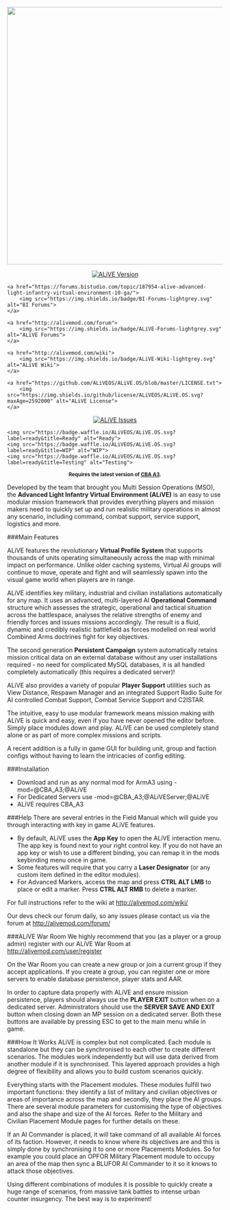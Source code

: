 <p align="center">
    <img src="https://github.com/ALiVEOS/ALiVE.OS/blob/master/images/alive_logo_large.png" width="600">
</p>

<p align="center">
    <a href="https://github.com/ALiVEOS/ALiVE.OS/releases/latest">
        <img src="https://img.shields.io/github/release/ALiVEOS/ALiVE.OS.svg?maxAge=2592000" alt="ALiVE Version">
    </a>
    
    <a href="https://forums.bistudio.com/topic/187954-alive-advanced-light-infantry-virtual-environment-10-ga/">
        <img src="https://img.shields.io/badge/BI-Forums-lightgrey.svg" alt="BI Forums">
    </a>
    
    <a href="http://alivemod.com/forum">
        <img src="https://img.shields.io/badge/ALiVE-Forums-lightgrey.svg" alt="ALiVE Forums">
    </a>
    
    <a href="http://alivemod.com/wiki">
        <img src="https://img.shields.io/badge/ALiVE-Wiki-lightgrey.svg" alt="ALiVE Wiki">
    </a>

    <a href="https://github.com/ALiVEOS/ALiVE.OS/blob/master/LICENSE.txt">
        <img src="https://img.shields.io/github/license/ALiVEOS/ALiVE.OS.svg?maxAge=2592000" alt="ALiVE License">
    </a>
</p>

<p align="center">
    <a href="https://github.com/ALiVEOS/ALiVE.OS/issues">
        <img src="https://img.shields.io/github/issues/ALiVEOS/ALiVE.OS.svg?maxAge=2592000" alt="ALiVE Issues">
    </a>
    
    <img src="https://badge.waffle.io/ALiVEOS/ALiVE.OS.svg?label=ready&title=Ready" alt="Ready">
    <img src="https://badge.waffle.io/ALiVEOS/ALiVE.OS.svg?label=ready&title=WIP" alt="WIP">
    <img src="https://badge.waffle.io/ALiVEOS/ALiVE.OS.svg?label=ready&title=Testing" alt="Testing">
</p>

<p align="center">
    <sup><strong>Requires the latest version of <a href="https://github.com/CBATeam/CBA_A3/releases">CBA A3</a>.</strong></sup>
</p>


Developed by the team that brought you Multi Session Operations (MSO), the **Advanced Light Infantry Virtual Environment (ALiVE)** is an easy to use modular mission framework that provides everything players and mission makers need to quickly set up and run realistic military operations in almost any scenario, including command, combat support, service support, logistics and more.

###Main Features

ALiVE features the revolutionary **Virtual Profile System** that supports thousands of units operating simultaneously across the map with minimal impact on performance.  Unlike older caching systems, Virtual AI groups will continue to move, operate and fight and will seamlessly spawn into the visual game world when players are in range.

ALiVE identifies key military, industrial and civilian installations automatically for any map. It uses an advanced, multi-layered AI **Operational Command** structure which assesses the strategic, operational and tactical situation across the battlespace, analyses the relative strengths of enemy and friendly forces and issues missions accordingly. The result is a fluid, dynamic and credibly realistic battlefield as forces modelled on real world Combined Arms doctrines fight for key objectives.

The second generation **Persistent Campaign** system automatically retains mission critical data on an external database without any user installations required - no need for complicated MySQL databases, it is all handled completely automatically (this requires a dedicated server)!

ALiVE also provides a variety of popular **Player Support** utilities such as View Distance, Respawn Manager and an integrated Support Radio Suite for AI controlled Combat Support, Combat Service Support and C2ISTAR.

The intuitive, easy to use modular framework means mission making with ALiVE is quick and easy, even if you have never opened the editor before.  Simply place modules down and play.  ALiVE can be used completely stand alone or as part of more complex missions and scripts.

A recent addition is a fully in game GUI for building unit, group and faction configs without having to learn the intricacies of config editing.

###Installation
- Download and run as any normal mod for ArmA3 using -mod=@CBA_A3;@ALiVE
- For Dedicated Servers use -mod=@CBA_A3;@ALiVEServer;@ALiVE
- ALiVE requires CBA_A3

###Help
There are several entries in the Field Manual which will guide you through interacting with key in game ALiVE features.

- By default, ALiVE uses the **App Key** to open the ALiVE interaction menu.  The app key is found next to your right control key. If you do not have an app key or wish to use a different binding, you can remap it in the mods keybinding menu once in game. 
- Some features will require that you carry a **Laser Designator** (or any custom item defined in the editor modules).
- For Advanced Markers, access the map and press **CTRL ALT LMB** to place or edit a marker. Press **CTRL ALT RMB** to delete a marker.

For full instructions refer to the wiki at http://alivemod.com/wiki/

Our devs check our forum daily, so any issues please contact us via the forum at http://alivemod.com/forum/

###ALiVE War Room
We highly recommend that you (as a player or a group admin) register with our ALiVE War Room at http://alivemod.com/user/register

On the War Room you can create a new group or join a current group if they accept applications.  If you create a group, you can register one or more servers to enable database persistence, player stats and AAR.

In order to capture data properly with ALiVE and ensure mission persistence, players should always use the **PLAYER EXIT** button when on a dedicated server. Administrators should use the **SERVER SAVE AND EXIT** button when closing down an MP session on a dedicated server. Both these buttons are available by pressing ESC to get to the main menu while in game.

###How It Works
ALiVE is complex but not complicated. Each module is standalone but they can be synchronised to each other to create different scenarios. The modules work independently but will use data derived from another module if it is synchronised. This layered approach provides a high degree of flexibility and allows you to build custom scenarios quickly.

Everything starts with the Placement modules. These modules fulfill two important functions: they identify a list of military and civilian objectives or areas of importance across the map and secondly, they place the AI groups. There are several module parameters for customising the type of objectives and also the shape and size of the AI forces. Refer to the Military and Civilian Placement Module pages for further details on these.

If an AI Commander is placed, it will take command of all available AI forces of its faction. However, it needs to know where its objectives are and this is simply done by synchronising it to one or more Placements Modules.  So for example you could place an OPFOR Military Placement module to occupy an area of the map then sync a BLUFOR AI Commander to it so it knows to attack those objectives.

Using different combinations of modules it is possible to quickly create a huge range of scenarios, from massive tank battles to intense urban counter insurgency. The best way is to experiment!

